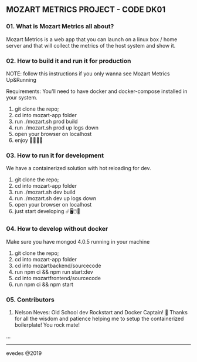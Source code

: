## MOZART METRICS PROJECT - CODE DK01

### 01. What is Mozart Metrics all about?

  Mozart Metrics is a web app that you can launch on a linux box / home server and that will collect the metrics of the host system and show it.
  

###   

### 02. How to build it and run it for production

NOTE: follow this instructions if you only wanna see Mozart Metrics Up&Running

Requirements: You'll need to have docker and docker-compose installed in your system.

1. git clone the repo;
2. cd into mozart-app folder
3. run ./mozart.sh prod build
4. run ./mozart.sh prod up logs down
5. open your browser on localhost
6. enjoy 🚀🎸🤘🍾

### 03. How to run it for development

We have a containerized solution with hot reloading for dev.

1. git clone the repo;
2. cd into mozart-app folder
3. run ./mozart.sh dev build
4. run ./mozart.sh dev up logs down
5. open your browser on localhost
6. just start developing ☄️🖥️🖱️🍭

### 04. How to develop without docker

Make sure you have mongod 4.0.5 running in your machine

1. git clone the repo;
2. cd into mozart-app folder
3. cd into mozartbackend/sourcecode
4. run npm ci && npm run start:dev
5. cd into mozartfrontend/sourcecode
6. run npm ci && npm start

### 05. Contributors

  01. Nelson Neves: Old School dev Rockstart and Docker Captain! 🤘 Thanks for all the wisdom and patience helping me to setup the containerized boilerplate! You rock mate!

...

--- 
evedes @2019
	